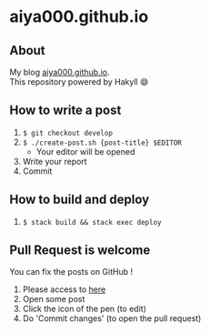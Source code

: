 # aiya000.github.io

## About
My blog [aiya000.github.io](http://aiya000.github.io).  
This repository powered by Hakyll :smile:


## How to write a post
1. `$ git checkout develop`
2. `$ ./create-post.sh {post-title} $EDITOR`
    - Your editor will be opened
3. Write your report
4. Commit


## How to build and deploy
1. `$ stack build && stack exec deploy`


## Pull Request is welcome
You can fix the posts on GitHub !  

1. Please access to [here](https://github.com/aiya000/aiya000.github.io/tree/develop/posts)
2. Open some post
3. Click the icon of the pen (to edit)
4. Do 'Commit changes' (to open the pull request)
